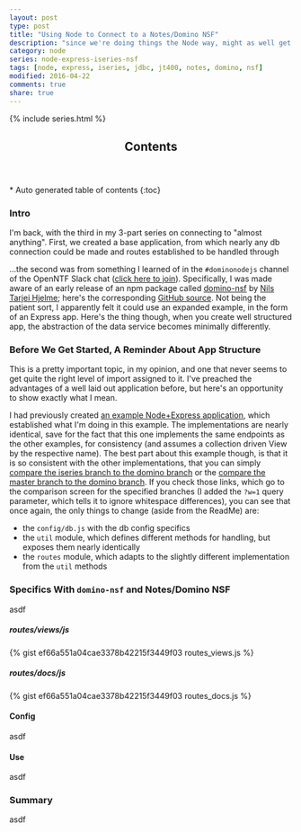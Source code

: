 ```yaml
---
layout: post
type: post
title: "Using Node to Connect to a Notes/Domino NSF"
description: "since we're doing things the Node way, might as well get Domino in on the fun"
category: node
series: node-express-iseries-nsf
tags: [node, express, iseries, jdbc, jt400, notes, domino, nsf]
modified: 2016-04-22
comments: true
share: true
---
```


{% include series.html %}

<!-- auto-magic TOC! -->
<section>
  <header data-toggle="tooltip" title="it's dangerous to go alone, take this">
    <h2>Contents</h2>
  </header>
<div id="drawer" markdown="1">
*  Auto generated table of contents
{:toc}
</div>
</section>

### Intro
I'm back, with the third in my 3-part series on connecting to "almost anything". First, we created a base application, from which nearly any db connection could be made and routes established to be handled through 

...the second was from something I learned of in the `#dominonodejs` channel of the OpenNTF Slack chat ([click here to join](http://openntfslackin.mybluemix.net/)). Specifically, I was made aware of an early release of an npm package called [domino-nsf](https://www.npmjs.com/package/domino-nsf) by [Nils Tarjei Hjelme](https://medium.com/@nthjelme); here's the corresponding [GitHub source](https://github.com/nthjelme/nodejs-domino). Not being the patient sort, I apparently felt it could use an expanded example, in the form of an Express app. Here's the thing though, when you create well structured app, the abstraction of the data service becomes minimally differently.

### Before We Get Started, A Reminder About App Structure
This is a pretty important topic, in my opinion, and one that never seems to get quite the right level of import assigned to it. I've preached the advantages of a well laid out application before, but here's an opportunity to show exactly what I mean.

I had previously created [an example Node+Express application](https://github.com/edm00se/express-domino-nsf), which established what I'm doing in this example. The implementations are nearly identical, save for the fact that this one implements the same endpoints as the other examples, for consistency (and assumes a collection driven View by the respective name). The best part about this example though, is that it is so consistent with the other implementations, that you can simply [compare the iseries branch to the domino branch](https://github.com/edm00se/express-app-fun/compare/iseries...domino?w=1) or the [compare the master branch to the domino branch](https://github.com/edm00se/express-app-fun/compare/master...domino?w=1). If you check those links, which go to the comparison screen for the specified branches (I added the `?w=1` query parameter, which tells it to ignore whitespace differences), you can see that once again, the only things to change (aside from the ReadMe) are:

* the `config/db.js` with the db config specifics
* the `util` module, which defines different methods for handling, but exposes them nearly identically
* the `routes` module, which adapts to the slightly different implementation from the `util` methods

### Specifics With `domino-nsf` and Notes/Domino NSF
asdf

##### routes/views/js
{% gist ef66a551a04cae3378b42215f3449f03 routes_views.js %}<br />

##### routes/docs/js
{% gist ef66a551a04cae3378b42215f3449f03 routes_docs.js %}

#### Config
asdf

#### Use
asdf

### Summary
asdf